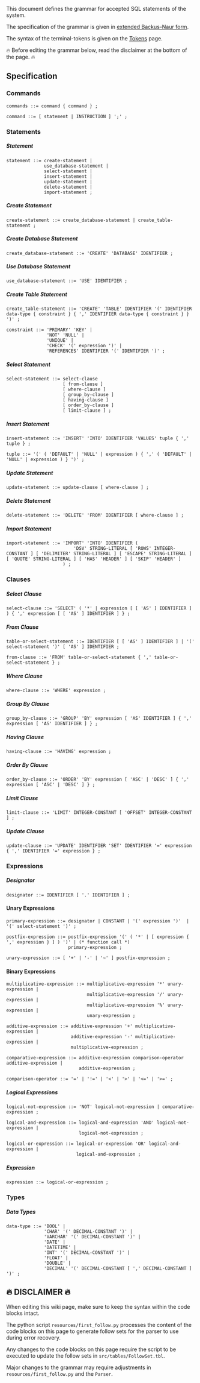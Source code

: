 This document defines the grammar for accepted SQL statements of the system.

The specification of the grammar is given in [extended Backus-Naur form](https://en.wikipedia.org/wiki/Extended_Backus%E2%80%93Naur_form).

The syntax of the terminal-tokens is given on the [Tokens](syntax-tokens.md) page.

🔥 Before editing the grammar below, read the disclaimer at the bottom of the page. 🔥

## Specification

### Commands
```
commands ::= command { command } ;

command ::= [ statement | INSTRUCTION ] ';' ;
```

### Statements

##### Statement
```
statement ::= create-statement |
              use_database-statement |
              select-statement |
              insert-statement |
              update-statement |
              delete-statement |
              import-statement ;
```

##### Create Statement
```
create-statement ::= create_database-statement | create_table-statement ;
```

##### Create Database Statement
```
create_database-statement ::= 'CREATE' 'DATABASE' IDENTIFIER ;
```

##### Use Database Statement
```
use_database-statement ::= 'USE' IDENTIFIER ;
```

##### Create Table Statement
```
create_table-statement ::= 'CREATE' 'TABLE' IDENTIFIER '(' IDENTIFIER data-type { constraint } { ',' IDENTIFIER data-type { constraint } } ')' ;

constraint ::= 'PRIMARY' 'KEY' |
               'NOT' 'NULL' |
               'UNIQUE' |
               'CHECK' '(' expression ')' |
               'REFERENCES' IDENTIFIER '(' IDENTIFIER ')' ;
```

##### Select Statement
```
select-statement ::= select-clause
                     [ from-clause ]
                     [ where-clause ]
                     [ group_by-clause ]
                     [ having-clause ]
                     [ order_by-clause ]
                     [ limit-clause ] ;
```

##### Insert Statement
```
insert-statement ::= 'INSERT' 'INTO' IDENTIFIER 'VALUES' tuple { ',' tuple } ;

tuple ::= '(' ( 'DEFAULT' | 'NULL' | expression ) { ',' ( 'DEFAULT' | 'NULL' | expression ) } ')' ;
```

##### Update Statement
```
update-statement ::= update-clause [ where-clause ] ;
```

##### Delete Statement
```
delete-statement ::= 'DELETE' 'FROM' IDENTIFIER [ where-clause ] ;
```

##### Import Statement
```
import-statement ::= 'IMPORT' 'INTO' IDENTIFIER (
                         'DSV' STRING-LITERAL [ 'ROWS' INTEGER-CONSTANT ] [ 'DELIMITER' STRING-LITERAL ] [ 'ESCAPE' STRING-LITERAL ] [ 'QUOTE' STRING-LITERAL ] [ 'HAS' 'HEADER' ] [ 'SKIP' 'HEADER' ]
                     ) ;
```

### Clauses

##### Select Clause
```
select-clause ::= 'SELECT' ( '*' | expression [ [ 'AS' ] IDENTIFIER ] ) { ',' expression [ [ 'AS' ] IDENTIFIER ] } ;
```

##### From Clause
```
table-or-select-statement ::= IDENTIFIER [ [ 'AS' ] IDENTIFIER ] | '(' select-statement ')' [ 'AS' ] IDENTIFIER ;

from-clause ::= 'FROM' table-or-select-statement { ',' table-or-select-statement } ;
```

##### Where Clause
```
where-clause ::= 'WHERE' expression ;
```

##### Group By Clause
```
group_by-clause ::= 'GROUP' 'BY' expression [ 'AS' IDENTIFIER ] { ',' expression [ 'AS' IDENTIFIER ] } ;
```

##### Having Clause
```
having-clause ::= 'HAVING' expression ;
```

##### Order By Clause
```
order_by-clause ::= 'ORDER' 'BY' expression [ 'ASC' | 'DESC' ] { ',' expression [ 'ASC' | 'DESC' ] } ;
```

##### Limit Clause
```
limit-clause ::= 'LIMIT' INTEGER-CONSTANT [ 'OFFSET' INTEGER-CONSTANT ] ;
```

##### Update Clause
```
update-clause ::= 'UPDATE' IDENTIFIER 'SET' IDENTIFIER '=' expression { ',' IDENTIFIER '=' expression } ;
```

### Expressions

##### Designator
```
designator ::= IDENTIFIER [ '.' IDENTIFIER ] ;
```

#### Unary Expressions
```
primary-expression ::= designator | CONSTANT | '(' expression ')'  | '(' select-statement ')' ;

postfix-expression ::= postfix-expression '(' ( '*' | [ expression { ',' expression } ] ) ')' | (* function call *)
                       primary-expression ;

unary-expression ::= [ '+' | '-' | '~' ] postfix-expression ;
```

#### Binary Expressions
```
multiplicative-expression ::= multiplicative-expression '*' unary-expression |
                              multiplicative-expression '/' unary-expression |
                              multiplicative-expression '%' unary-expression |
                              unary-expression ;

additive-expression ::= additive-expression '+' multiplicative-expression |
                        additive-expression '-' multiplicative-expression |
                        multiplicative-expression ;

comparative-expression ::= additive-expression comparison-operator additive-expression |
                           additive-expression ;

comparison-operator ::= '=' | '!=' | '<' | '>' | '<=' | '>=' ;
```

##### Logical Expressions
```
logical-not-expression ::= 'NOT' logical-not-expression | comparative-expression ;

logical-and-expression ::= logical-and-expression 'AND' logical-not-expression |
                           logical-not-expression ;

logical-or-expression ::= logical-or-expression 'OR' logical-and-expression |
                          logical-and-expression ;
```

##### Expression
```
expression ::= logical-or-expression ;
```

### Types

##### Data Types
```
data-type ::= 'BOOL' |
              'CHAR' '(' DECIMAL-CONSTANT ')' |
              'VARCHAR' '(' DECIMAL-CONSTANT ')' |
              'DATE' |
              'DATETIME' |
              'INT' '(' DECIMAL-CONSTANT ')' |
              'FLOAT' |
              'DOUBLE' |
              'DECIMAL' '(' DECIMAL-CONSTANT [ ',' DECIMAL-CONSTANT ] ')' ;
```

## 🔥 DISCLAIMER 🔥
When editing this wiki page, make sure to keep the syntax within the code blocks intact.

The python script `resources/first_follow.py` processes the content of the code blocks on this page to generate follow sets for the parser to use during error recovery.

Any changes to the code blocks on this page require the script to be executed to update the follow sets in `src/tables/FollowSet.tbl`.

Major changes to the grammar may require adjustments in `resources/first_follow.py` and the `Parser`.
